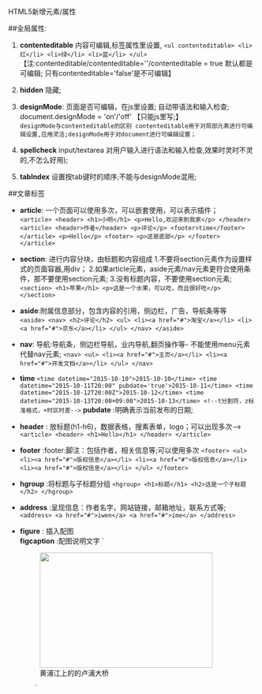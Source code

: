 HTML5新增元素/属性

##全局属性:
1. **contenteditable**    内容可编辑,标签属性里设置,
       ` <ul contenteditable>
             <li>红</li>
             <li>绿</li>
             <li>蓝</li>
         </ul>
       `
      【注:contenteditable/contenteditable=''/contenteditable = true 默认都是可编辑; 只有contenteditable='false'是不可编辑】

2. **hidden**   隐藏;
3. **designMode**:  页面是否可编辑，在js里设置; 自动带语法和输入检查;<br/>
                    document.designMode = 'on'/'off' 【只能js里写;】<br/>
               `designMode与contenteditable的区别
                    contenteditable用于对局部元素进行可编辑设置,应用灵活;designMode用于对document进行可编辑设置；
               `
4. **spellcheck**  input/textarea 对用户输入进行语法和输入检查,效果时灵时不灵的,不怎么好用);
5. **tabIndex**    设置按tab键时的顺序;不能与designMode混用;


##文章标签
*  **article**: 一个页面可以使用多次，可以嵌套使用，可以表示插件；<br/>
  `
        <article>
            <header>
                <h1>小明</h1>
                <p>Hello,欢迎来到我家</p>
            </header>
            <article>
                <header>作者</header>
                <p>评论</p>
                <footer>time</footer>
            </article>
            <p>Hello</p>
            <footer>
                <p>这是底部</p>
            </footer>
        </article>
  `
* **section**:
          进行内容分块，由标题和内容组成
          1.不要将section元素作为设置样式的页面容器,用div；
          2.如果article元素，aside元素/nav元素更符合使用条件，那不要使用section元素;
          3.没有标题内容，不要使用section元素;
          `
              <section>
                  <h1>苹果</h1>
                  <p>这是一个水果，可以吃，而且很好吃</p>
              </section>
          `
* **aside**:附属信息部分，包含内容的引用，侧边栏，广告，导航条等等<br/>
          `
               <aside>
                   <nav>
                   <h2>评论</h2>
                   <ul>
                       <li><a href="#">淘宝</a></li>
                       <li><a href="#">京东</a></li>
                   </ul>
                   </nav>
               </aside>
          `
* **nav**:   导航:导航条，侧边栏导航，业内导航,翻页操作等- 不能使用menu元素代替nav元素;
          `
          <nav>
              <ul>
                  <li><a href="#">主页</a></li>
                  <li><a href="#">开发文档</a></li>
              </ul>
          </nav>
          `
* **time**
          `
                 <time datetime="2015-10-10">2015-10-10</time>
                 <time datetime="2015-10-11T20:00" pubdate='true'>2015-10-11</time>
                 <time datetime="2015-10-12T20:00Z">2015-10-12</time>
                 <time datetime="2015-10-13T20:00+09:00">2015-10-13</time>
                 <!--t分割符，z标准格式，+时区时差-->
          `
  **pubdate** :明确表示当前发布的日期;

* **header**  : 放标题(h1-h6)，数据表格，搜素表单，logo；可以出现多次-->
          `
              <article>
                  <header>
                      <h1>Hello</h1>
                  </header>
              </article>
          `

* **footer** :footer:脚注：包括作者，相关信息等;可以使用多次
          `
                <footer>
                    <ul>
                        <li><a href="#">版权信息</a></li>
                        <li><a href="#">版权信息</a></li>
                        <li><a href="#">版权信息</a></li>
                    </ul>
                </footer>
          `
* **hgroup** :将标题与子标题分组
          `
                <hgroup>
                            <h1>标题</h1>
                            <h2>这是一个子标题</h2>
                </hgroup>
          `
* **address** :呈现信息：作者名字，网站链接，邮箱地址，联系方式等;
          `
                <address>
                    <a href="#">iwen</a>
                    <a href="#">ime</a>
                </address>
          `

* **figure** :  插入配图 <br/>
  **figcaption** :配图说明文字
          `
             <figure>
                  <img src="shanghai_lupu_bridge.jpg" width="350" height="234" /><br>
                  <figcaption>黄浦江上的的卢浦大桥</figcaption>
             </figure>

          `
